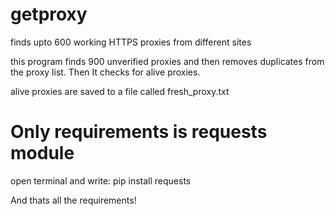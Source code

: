 # getproxy
finds upto 600 working HTTPS proxies from different sites

this program finds 900 unverified proxies and then removes
duplicates from the proxy list. Then It checks for alive proxies.

alive proxies are saved to a file called fresh_proxy.txt



# Only requirements is requests module
open terminal and write:
pip install requests

And thats all the requirements!
